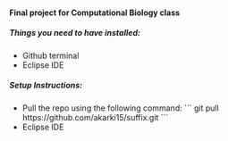 <h4>Final project for Computational Biology class</h4>

<h5>Things you need to have installed: </h5>
<ul>
<li>Github terminal</li>
<li>Eclipse IDE</li>
</ul>

<h5>Setup Instructions:</h5>
<ul>
<li>Pull the repo using the following command:
  ```
git pull https://github.com/akarki15/suffix.git
```
</li>
<li>Eclipse IDE</li>
</ul>
